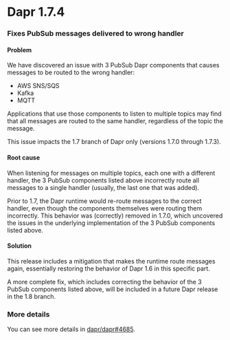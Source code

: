 # Dapr 1.7.4

### Fixes PubSub messages delivered to wrong handler

#### Problem

We have discovered an issue with 3 PubSub Dapr components that causes messages to be routed to the wrong handler:

- AWS SNS/SQS
- Kafka
- MQTT

Applications that use those components to listen to multiple topics may find that all messages are routed to the same handler, regardless of the topic the message.

This issue impacts the 1.7 branch of Dapr only (versions 1.7.0 through 1.7.3).

#### Root cause

When listening for messages on multiple topics, each one with a different handler, the 3 PubSub components listed above incorrectly route all messages to a single handler (usually, the last one that was added).

Prior to 1.7, the Dapr runtime would re-route messages to the correct handler, even though the components themselves were routing them incorrectly. This behavior was (correctly) removed in 1.7.0, which uncovered the issues in the underlying implementation of the 3 PubSub components listed above.

#### Solution

This release includes a mitigation that makes the runtime route messages again, essentially restoring the behavior of Dapr 1.6 in this specific part.

A more complete fix, which includes correcting the behavior of the 3 PubSub components listed above, will be included in a future Dapr release in the 1.8 branch.

### More details

You can see more details in [dapr/dapr#4685](https://github.com/dapr/dapr/issues/4685).
